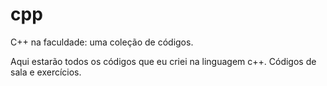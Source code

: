 # cpp
 C++ na faculdade: uma coleção de códigos.
 
Aqui estarão todos os códigos que eu criei na linguagem c++.
Códigos de sala e exercícios.

